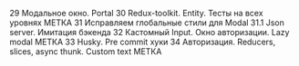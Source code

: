 
29 Модальное окно. Portal
30 Redux-toolkit. Entity. Тесты на всех уровнях МЕТКА
31 Исправляем глобальные стили для Modal
31.1 Json server. Имитация бэкенда
32 Кастомный Input. Окно авторизации. Lazy modal МЕТКА
33 Husky. Pre commit хуки
34 Авторизация. Reducers, slices, async thunk. Custom text МЕТКА









